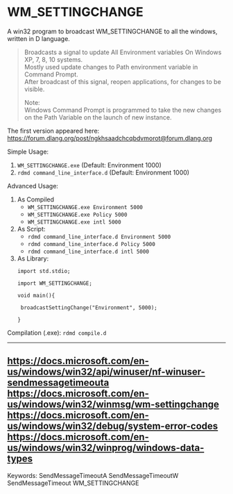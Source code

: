 # WM_SETTINGCHANGE
A win32 program to broadcast WM_SETTINGCHANGE to all the windows, written in D language.

> Broadcasts a signal to update All Environment variables On Windows XP, 7, 8, 10 systems.  
> Mostly used update changes to Path environment variable in Command Prompt.  
> After broadcast of this signal, reopen applications, for changes to be visible.  
> 
> Note:  
> Windows Command Prompt is programmed to take the new changes on the Path Variable on the launch of new instance.


The first version appeared here: https://forum.dlang.org/post/ngkhsaadchcqbdvmorot@forum.dlang.org

Simple Usage: 
1. `WM_SETTINGCHANGE.exe`  (Default: Environment 1000)
2. `rdmd command_line_interface.d`  (Default: Environment 1000)

Advanced Usage:
1. As Compiled
   * `WM_SETTINGCHANGE.exe Environment 5000`  
   * `WM_SETTINGCHANGE.exe Policy 5000`  
   * `WM_SETTINGCHANGE.exe intl 5000`
2. As Script:  
   * `rdmd command_line_interface.d Environment 5000`  
   * `rdmd command_line_interface.d Policy 5000`  
   * `rdmd command_line_interface.d intl 5000`  
2. As Library:  
   ```
   import std.stdio;

   import WM_SETTINGCHANGE;

   void main(){

    broadcastSettingChange("Environment", 5000);

   }
   ```

Compilation (.exe):
 `rdmd compile.d`  
 
---
https://docs.microsoft.com/en-us/windows/win32/api/winuser/nf-winuser-sendmessagetimeouta  
https://docs.microsoft.com/en-us/windows/win32/winmsg/wm-settingchange  
https://docs.microsoft.com/en-us/windows/win32/debug/system-error-codes  
https://docs.microsoft.com/en-us/windows/win32/winprog/windows-data-types
---
Keywords: SendMessageTimeoutA  SendMessageTimeoutW SendMessageTimeout WM_SETTINGCHANGE
